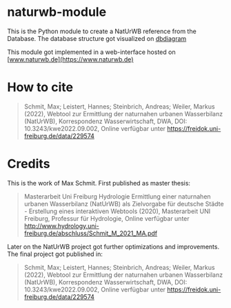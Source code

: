 # naturwb-module
This is the Python module to create a NatUrWB reference from the Database. The database structure got visualized on [dbdiagram](https://dbdiagram.io/d/63a48df999cb1f3b55a30e7d)

This module got implemented in a web-interface hosted on [www.naturwb.de](https://www.naturwb.de)

# How to cite
> Schmit, Max; Leistert, Hannes; Steinbrich, Andreas; Weiler, Markus (2022), Webtool zur Ermittlung der naturnahen urbanen Wasserbilanz (NatUrWB), Korrespondenz Wasserwirtschaft, DWA, DOI: 10.3243/kwe2022.09.002, Online verfügbar unter https://freidok.uni-freiburg.de/data/229574

# Credits
This is the work of Max Schmit. First published as master thesis:
> Masterarbeit Uni Freiburg Hydrologie Ermittlung einer naturnahen urbanen Wasserbilanz (NatUrWB) als Zielvorgabe für deutsche Städte - Erstellung eines interaktiven Webtools (2020), Masterarbeit UNI Freiburg, Professur für Hydrologie, Online verfügbar unter http://www.hydrology.uni-freiburg.de/abschluss/Schmit_M_2021_MA.pdf

Later on the NatUrWB project got further optimizations and improvements. The final project got published in:
> Schmit, Max; Leistert, Hannes; Steinbrich, Andreas; Weiler, Markus (2022), Webtool zur Ermittlung der naturnahen urbanen Wasserbilanz (NatUrWB), Korrespondenz Wasserwirtschaft, DWA, DOI: 10.3243/kwe2022.09.002, Online verfügbar unter https://freidok.uni-freiburg.de/data/229574